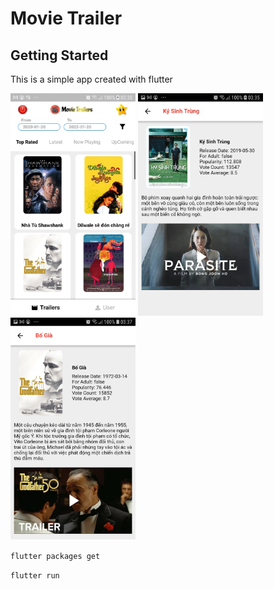 # Movie Trailer

## Getting Started

This is a simple app created with flutter

<img src="./IMG/Screenshot_20220425-033529.jpg" width="200">
<img src="./IMG/Screenshot_20220425-033551.jpg" width="200">
<img src="./IMG/Screenshot_20220425-033741.jpg" width="200">

`flutter packages get`

`flutter run`


